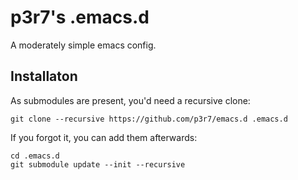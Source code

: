 # p3r7's .emacs.d

A moderately simple emacs config.

## Installaton

As submodules are present, you'd need a recursive clone:

	git clone --recursive https://github.com/p3r7/emacs.d .emacs.d

If you forgot it, you can add them afterwards:

	cd .emacs.d
	git submodule update --init --recursive
